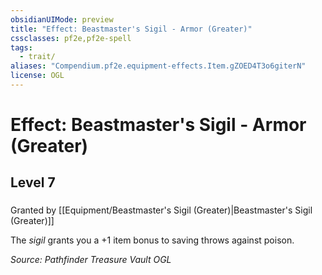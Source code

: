 ```yaml
---
obsidianUIMode: preview
title: "Effect: Beastmaster's Sigil - Armor (Greater)"
cssclasses: pf2e,pf2e-spell
tags:
  - trait/
aliases: "Compendium.pf2e.equipment-effects.Item.gZOED4T3o6giterN"
license: OGL
---
```

# Effect: Beastmaster's Sigil - Armor (Greater)
## Level 7
### 






Granted by [[Equipment/Beastmaster's Sigil (Greater)|Beastmaster's Sigil (Greater)]]

The _sigil_ grants you a +1 item bonus to saving throws against poison.

*Source: Pathfinder Treasure Vault*
*OGL*